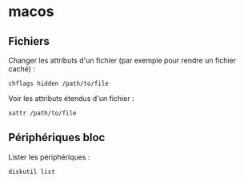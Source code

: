 # macos

## Fichiers

Changer les attributs d'un fichier (par exemple pour rendre un fichier caché) :
```
chflags hidden /path/to/file
```

Voir les attributs étendus d'un fichier :
```
xattr /path/to/file
```

## Périphériques bloc

Lister les périphériques :
```
diskutil list
```
